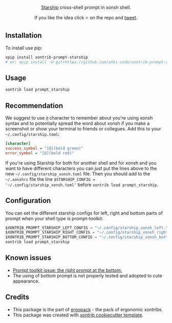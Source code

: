 <p align="center">
<a href="https://github.com/starship/starship">Starship</a> cross-shell prompt in xonsh shell.
</p>

<p align="center">  
If you like the idea click ⭐ on the repo and <a href="https://twitter.com/intent/tweet?text=Nice%20prompt%20for%20the%20xonsh%20shell!&url=https://github.com/anki-code/xontrib-xontrib-prompt-starship" target="_blank">tweet</a>.
</p>


## Installation

To install use pip:

```bash
xpip install xontrib-prompt-starship
# or: xpip install -U git+https://github.com/anki-code/xontrib-prompt-starship
```

## Usage

```bash
xontrib load prompt_starship
```

## Recommendation

We suggest to use `@` character to remember about you're using xonsh syntax and to potentially spread the word about xonsh if you make a screenshot or show your terminal to friends or collegues. Add this to your `~/.config/starship.toml`:
```ini
[character]
success_symbol = "[@](bold green)"
error_symbol = "[@](bold red)"
```
If you're using Starship for both for another shell and for xonsh and you want to have different characters you can just put the lines above to the new `~/.config/starship_xonsh.toml` file. Then you should add to the `~/.xonshrc` file the line `$STARSHIP_CONFIG = '~/.config/starship_xonsh.toml'` before `xontrib load prompt_starship`.

## Configuration

You can set the different starship configs for left, right and bottom parts of prompt when your shell type is prompt-toolkit:

```python
$XONTRIB_PROMPT_STARSHIP_LEFT_CONFIG = "~/.config/starship_xonsh_left.toml"
$XONTRIB_PROMPT_STARSHIP_RIGHT_CONFIG = "~/.config/starship_xonsh_right.toml"
$XONTRIB_PROMPT_STARSHIP_BOTTOM_CONFIG = "~/.config/starship_xonsh_bottom.toml"
xontrib load prompt_starship
```

## Known issues

* [Prompt toolkit issue: the right prompt at the bottom.](https://github.com/prompt-toolkit/python-prompt-toolkit/issues/1241)
* The using of bottom prompt is not properly tested and adopted to cute appearance.

## Credits
* This package is the part of [ergopack](https://github.com/anki-code/xontrib-ergopack) - the pack of ergonomic xontribs.
* This package was created with [xontrib cookiecutter template](https://github.com/xonsh/xontrib-cookiecutter).
